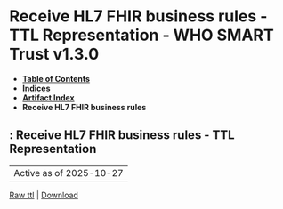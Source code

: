 # Receive HL7 FHIR business rules - TTL Representation - WHO SMART Trust v1.3.0

* [**Table of Contents**](toc.md)
* [**Indices**](indices.md)
* [**Artifact Index**](artifacts.md)
* **Receive HL7 FHIR business rules**

## : Receive HL7 FHIR business rules - TTL Representation

| |
| :--- |
| Active as of 2025-10-27 |

[Raw ttl](Requirements-ReceiveBusinessRulesFHIR.ttl) | [Download](Requirements-ReceiveBusinessRulesFHIR.ttl)


